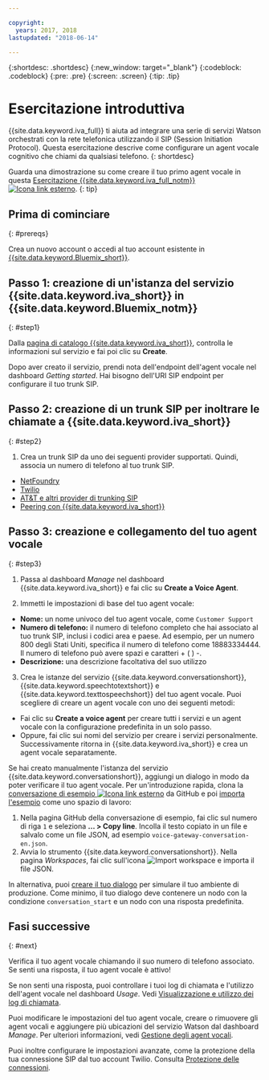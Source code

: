 ```yaml
---

copyright:
  years: 2017, 2018
lastupdated: "2018-06-14"

---
```


{:shortdesc: .shortdesc}
{:new_window: target="_blank"}
{:codeblock: .codeblock}
{:pre: .pre}
{:screen: .screen}
{:tip: .tip}

# Esercitazione introduttiva
{{site.data.keyword.iva_full}} ti aiuta ad integrare una serie di servizi Watson orchestrati con la rete telefonica utilizzando il SIP (Session Initiation Protocol). Questa esercitazione descrive come configurare un agent vocale cognitivo che chiami da qualsiasi telefono.
{: shortdesc}

Guarda una dimostrazione su come creare il tuo primo agent vocale in questa [Esercitazione {{site.data.keyword.iva_full_notm}} ![Icona link esterno](../../icons/launch-glyph.svg "Icona link esterno")](https://developer.ibm.com/tv/building-voice-enabled-cognitive-applications-with-watson/).
{: tip}

## Prima di cominciare
{: #prereqs}

Crea un nuovo account o accedi al tuo account esistente in [{{site.data.keyword.Bluemix_short}}](https://console.bluemix.net/).

## Passo 1: creazione di un'istanza del servizio {{site.data.keyword.iva_short}} in {{site.data.keyword.Bluemix_notm}}
{: #step1}

Dalla [pagina di catalogo {{site.data.keyword.iva_short}}](https://console.bluemix.net/catalog/services/voice-agent-with-watson), controlla le informazioni sul servizio e fai poi clic su **Create**.

Dopo aver creato il servizio, prendi nota dell'endpoint dell'agent vocale nel dashboard _Getting started_. Hai bisogno dell'URI SIP endpoint per configurare il tuo trunk SIP.

## Passo 2: creazione di un trunk SIP per inoltrare le chiamate a {{site.data.keyword.iva_short}} 
{: #step2}

1. Crea un trunk SIP da uno dei seguenti provider supportati. Quindi, associa un numero di telefono al tuo trunk SIP.

  * [NetFoundry](connect-SIP.html#NetFoundry-setup)
  * [Twilio](connect-SIP.html#twilio-setup)
  * [AT&T e altri provider di trunking SIP](connect-SIP.html#att-other)
  * [Peering con {{site.data.keyword.iva_short}}](connect-SIP.html#peering)

## Passo 3: creazione e collegamento del tuo agent vocale
{: #step3}

1. Passa al dashboard _Manage_ nel dashboard {{site.data.keyword.iva_short}} e fai clic su **Create a Voice Agent**.

2. Immetti le impostazioni di base del tuo agent vocale:
  * **Nome:** un nome univoco del tuo agent vocale, come `Customer Support`
  * **Numero di telefono:** il numero di telefono completo che hai associato al tuo trunk SIP, inclusi i codici area e paese. Ad esempio, per un numero 800 degli Stati Uniti, specifica il numero di telefono come 18883334444. Il numero di telefono può avere spazi e caratteri + ( ) -.
  * **Descrizione:** una descrizione facoltativa del suo utilizzo

3. Crea le istanze del servizio {{site.data.keyword.conversationshort}}, {{site.data.keyword.speechtotextshort}} e {{site.data.keyword.texttospeechshort}} del tuo agent vocale. Puoi scegliere di creare un agent vocale con uno dei seguenti metodi:
  * Fai clic su **Create a voice agent** per creare tutti i servizi e un agent vocale con la configurazione predefinita in un solo passo.
  * Oppure, fai clic sui nomi del servizio per creare i servizi personalmente. Successivamente ritorna in {{site.data.keyword.iva_short}} e crea un agent vocale separatamente. 

   Se hai creato manualmente l'istanza del servizio {{site.data.keyword.conversationshort}}, aggiungi un dialogo in modo da poter verificare il tuo agent vocale.  Per un'introduzione rapida, clona la [conversazione di esempio ![Icona link esterno](../../icons/launch-glyph.svg "Icona link esterno")](https://github.com/WASdev/sample.voice.gateway/blob/master/conversation/voice-gateway-conversation-en.json) da GitHub e poi [importa l'esempio](../conversation/configure-workspace.html#creating-workspaces) come uno spazio di lavoro:

   1. Nella pagina GitHub della conversazione di esempio, fai clic sul numero di riga `1` e seleziona **... > Copy line**. Incolla il testo copiato in un file e salvalo come un file JSON, ad esempio `voice-gateway-conversation-en.json`.
   2. Avvia lo strumento {{site.data.keyword.conversationshort}}. Nella pagina _Workspaces_, fai clic sull'icona ![Import workspace](../conversation/images/workspace_import.png) e importa il file JSON.

  In alternativa, puoi [creare il tuo dialogo](https://console.bluemix.net/docs/services/conversation/dialog-build.html) per simulare il tuo ambiente di produzione. Come minimo, il tuo dialogo deve contenere un nodo con la condizione `conversation_start` e un nodo con una risposta predefinita.

## Fasi successive
{: #next}

Verifica il tuo agent vocale chiamando il suo numero di telefono associato. Se senti una risposta, il tuo agent vocale è attivo!

Se non senti una risposta, puoi controllare i tuoi log di chiamata e l'utilizzo dell'agent vocale nel dashboard _Usage_. Vedi [Visualizzazione e utilizzo dei log di chiamata](logging.html).

Puoi modificare le impostazioni del tuo agent vocale, creare o rimuovere gli agent vocali e aggiungere più ubicazioni del servizio Watson dal dashboard _Manage_. Per ulteriori informazioni, vedi [Gestione degli agent vocali](managing.html).

Puoi inoltre configurare le impostazioni avanzate, come la protezione della tua connessione SIP dal tuo account Twilio. Consulta [Protezione delle connessioni](secure-trunking.html).

